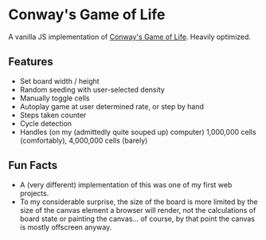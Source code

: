 # Conway's Game of Life

A vanilla JS implementation of [Conway's Game of Life](https://en.wikipedia.org/wiki/Conway%27s_Game_of_Life). Heavily optimized.

## Features

- Set board width / height
- Random seeding with user-selected density
- Manually toggle cells
- Autoplay game at user determined rate, or step by hand
- Steps taken counter
- Cycle detection
- Handles (on my (admittedly quite souped up) computer) 1,000,000 cells (comfortably), 4,000,000 cells (barely)

## Fun Facts

- A (very different) implementation of this was one of my first web projects.
- To my considerable surprise, the size of the board is more limited by the size of the canvas element a browser will render, not the calculations of board state or painting the canvas... of course, by that point the canvas is mostly offscreen anyway.
